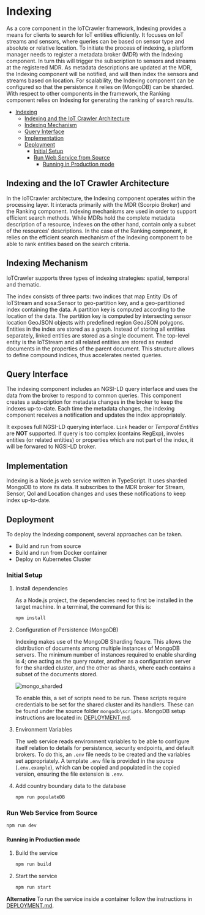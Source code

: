 # Indexing  

As a core component in the IoTCrawler framework, Indexing provides a means for clients to search for IoT entities efficiently. It focuses on IoT streams and sensors, where queries can be based on sensor type and absolute or relative location. To initiate the process of indexing, a platform manager needs to register a metadata broker (MDR) with the Indexing component. In turn this will trigger the subscription to sensors and streams at the registered MDR. As metadata descriptions are updated at the MDR, the Indexing component will be notified, and will then index the sensors and streams based on location. For scalability, the Indexing component can be configured so that the persistence it relies on (MongoDB) can be sharded. With respect to other components in the framework, the Ranking component relies on Indexing for generating the ranking of search results.

- [Indexing](#indexing)
  - [Indexing and the IoT Crawler Architecture](#indexing-and-the-iot-crawler-architecture)
  - [Indexing Mechanism](#indexing-mechanism)
  - [Query Interface](#query-interface)
  - [Implementation](#implementation)
  - [Deployment](#deployment)
    - [Initial Setup](#initial-setup)
    - [Run Web Service from Source](#run-web-service-from-source)
      - [Running in Production mode](#running-in-production-mode)

## Indexing and the IoT Crawler Architecture  

In the IoTCrawler architecture, the Indexing component operates within the processing layer. It interacts primarily with the MDR (Scorpio Broker) and the Ranking component. Indexing mechanisms are used in order to support efficient search methods. While MDRs hold the complete metadata description of a resource, indexes on the other hand, contain only a subset of the resources’ descriptions. In the case of the Ranking component, it relies on the efficient search mechanism of the Indexing component to be able to rank entities based on the search criteria.

## Indexing Mechanism  

IoTCrawler supports three types of indexing strategies: spatial, temporal and thematic.

The index consists of three parts: two indices that map Entity IDs of IoTStream and sosa:Sensor to geo-partition key, and a geo-partitioned index containing the data. A partition key is computed according to the location of the data. The partition key is computed by intersecting sensor location GeoJSON objects with predefined region GeoJSON polygons. Entities in the index are stored as a graph. Instead of storing all entities separately, linked entities are stored as a single document. The top-level entity is the IoTStream and all related entities are stored as nested documents in the properties of the parent document. This structure allows to define compound indices, thus accelerates nested queries. 

## Query Interface  

The indexing component includes an NGSI-LD query interface and uses the data from the broker to respond to common queries. This component creates a subscription for metadata changes in the broker to keep the indexes up-to-date. Each time the metadata changes, the indexing component receives a notification and updates the index appropriately.  

It exposes full NGSI-LD querying interface. `Link` header or *Temporal Entities* are **NOT** supported.
If query is too complex (contains RegExp), involes entities (or related entities) or properties which are not part of the index, it will be forwared to NGSI-LD broker. 

## Implementation  

Indexing is a Node.js web service written in TypeScript. It uses sharded MongoDB to store its data.
It subscribes to the MDR broker for Stream, Sensor, QoI and Location changes and uses these notifications to keep index up-to-date.

## Deployment  

To deploy the Indexing component, several approaches can be taken.

- Build and run from source  
- Build and run from Docker container  
- Deploy on Kubernetes Cluster

### Initial Setup  

1. Install dependencies  

    As a Node.js project, the dependencies need to first be installed in the target machine. In a terminal, the command for this is:  

   ```bash
   npm install
   ```  

2. Configuration of Persistence (MongoDB)  

    Indexing makes use of the MongoDB Sharding feaure. This allows the distribution of documents among multiple instances of MongoDB servers. The minimum number of instances required to enable sharding is 4; one acting as the query router, another as a configuration server for the sharded cluster, and the other as shards, where each contains a subset of the documents stored.

    ![mongo_sharded](https://docs.mongodb.com/manual/_images/sharded-cluster-production-architecture.bakedsvg.svg)

    To enable this, a set of scripts need to be run. These scripts require credentials to be set for the shared cluster and its handlers. These can be found under the source folder `mongodb\scripts`.
    MongoDB setup instructions are located in: [DEPLOYMENT.md](./DEPLOYMENT.md).  

3. Environment Variables  

   The web service reads environment variables to be able to configure itself relation to details for persistence, security endpoints, and default brokers. To do this, an `.env` file needs to be created and the variables set appropriately. A template `.env` file is provided in the source (`.env.example`), which can be copied and populated in the copied version, ensuring the file extension is `.env`.  

4. Add country boundary data to the database  

   ```bash
   npm run populateDB
   ```

### Run Web Service from Source  

```bash
npm run dev
```

#### Running in Production mode

1. Build the service

    ```bash
   npm run build
   ```  

2. Start the service  

   ```bash
   npm run start
   ```

**Alternative**
To run the service inside a container follow the instructions in [DEPLOYMENT.md](./DEPLOYMENT.md).

